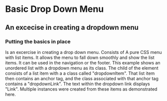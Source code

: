 
   
# Basic Drop Down Menu
## An excecise in creating a dropdown menu
### Putting the basics in place

Is an excercise in creating a drop down menu.
Consists of A pure CSS menu with list items.
It allows the menu to fall down smoothly and show the list items. 
It can be used in the navigation or the footer.
This  example shows an unordered list with a dropdown menu as its class.
The child of the element consists of a list item with a a class called "dropdownItem".
That list item then contains an anchor tag, and the class associated with that anchor tag contains a "dropdownLink".
The text within the dropdown link displays  "Link".
Multiple instances were created from these items as demonstrated here.